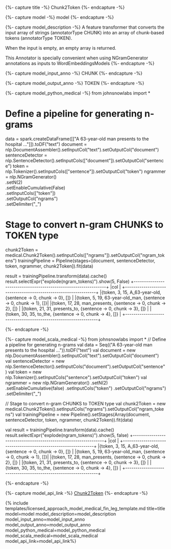 {%- capture title -%}
Chunk2Token
{%- endcapture -%}

{%- capture model -%}
model
{%- endcapture -%}

{%- capture model_description -%}
A feature transformer that converts the input array of strings (annotatorType CHUNK) into an
array of chunk-based tokens (annotatorType TOKEN).

When the input is empty, an empty array is returned.

This Annotator is specially convenient when using NGramGenerator annotations as inputs to WordEmbeddingsModels
{%- endcapture -%}

{%- capture model_input_anno -%}
CHUNK
{%- endcapture -%}

{%- capture model_output_anno -%}
TOKEN
{%- endcapture -%}

{%- capture model_python_medical -%}
from johnsnowlabs import * 
# Define a pipeline for generating n-grams
data = spark.createDataFrame([["A 63-year-old man presents to the hospital ..."]]).toDF("text")
document = nlp.DocumentAssembler().setInputCol("text").setOutputCol("document")
sentenceDetector = nlp.SentenceDetector().setInputCols(["document"]).setOutputCol("sentence")
token = nlp.Tokenizer().setInputCols(["sentence"]).setOutputCol("token")
ngrammer = nlp.NGramGenerator() \
 .setN(2) \
 .setEnableCumulative(False) \
 .setInputCols(["token"]) \
 .setOutputCol("ngrams") \
 .setDelimiter("_")

# Stage to convert n-gram CHUNKS to TOKEN type
chunk2Token = medical.Chunk2Token().setInputCols(["ngrams"]).setOutputCol("ngram_tokens")
trainingPipeline = Pipeline(stages=[document, sentenceDetector, token, ngrammer, chunk2Token]).fit(data)

result = trainingPipeline.transform(data).cache()
result.selectExpr("explode(ngram_tokens)").show(5, False)
    +----------------------------------------------------------------+
    |col                                                             |
    +----------------------------------------------------------------+
    |{token, 3, 15, A_63-year-old, {sentence -> 0, chunk -> 0}, []}  |
    |{token, 5, 19, 63-year-old_man, {sentence -> 0, chunk -> 1}, []}|
    |{token, 17, 28, man_presents, {sentence -> 0, chunk -> 2}, []}  |
    |{token, 21, 31, presents_to, {sentence -> 0, chunk -> 3}, []}   |
    |{token, 30, 35, to_the, {sentence -> 0, chunk -> 4}, []}        |
    +----------------------------------------------------------------+

{%- endcapture -%}

{%- capture model_scala_medical -%}
from johnsnowlabs import * 
// Define a pipeline for generating n-grams
val data = Seq(("A 63-year-old man presents to the hospital ...")).toDF("text")
val document = new nlp.DocumentAssembler().setInputCol("text").setOutputCol("document")
val sentenceDetector = new nlp.SentenceDetector().setInputCols("document").setOutputCol("sentence")
val token = new nlp.Tokenizer().setInputCols("sentence").setOutputCol("token")
val ngrammer = new nlp.NGramGenerator()
 .setN(2)
 .setEnableCumulative(false)
 .setInputCols("token")
 .setOutputCol("ngrams")
 .setDelimiter("_")

// Stage to convert n-gram CHUNKS to TOKEN type
val chunk2Token = new medical.Chunk2Token().setInputCols("ngrams").setOutputCol("ngram_tokens")
val trainingPipeline = new Pipeline().setStages(Array(document, sentenceDetector, token, ngrammer, chunk2Token)).fit(data)

val result = trainingPipeline.transform(data).cache()
result.selectExpr("explode(ngram_tokens)").show(5, false)
+----------------------------------------------------------------+
|col                                                             |
+----------------------------------------------------------------+
|{token, 3, 15, A_63-year-old, {sentence -> 0, chunk -> 0}, []}  |
|{token, 5, 19, 63-year-old_man, {sentence -> 0, chunk -> 1}, []}|
|{token, 17, 28, man_presents, {sentence -> 0, chunk -> 2}, []}  |
|{token, 21, 31, presents_to, {sentence -> 0, chunk -> 3}, []}   |
|{token, 30, 35, to_the, {sentence -> 0, chunk -> 4}, []}        |
+----------------------------------------------------------------+

{%- endcapture -%}

{%- capture model_api_link -%}
[Chunk2Token](https://nlp.johnsnowlabs.com/licensed/api/com/johnsnowlabs/nlp/annotators/Chunk2Token)
{%- endcapture -%}

{% include templates/licensed_approach_model_medical_fin_leg_template.md
title=title
model=model
model_description=model_description
model_input_anno=model_input_anno
model_output_anno=model_output_anno
model_python_medical=model_python_medical
model_scala_medical=model_scala_medical
model_api_link=model_api_link%}